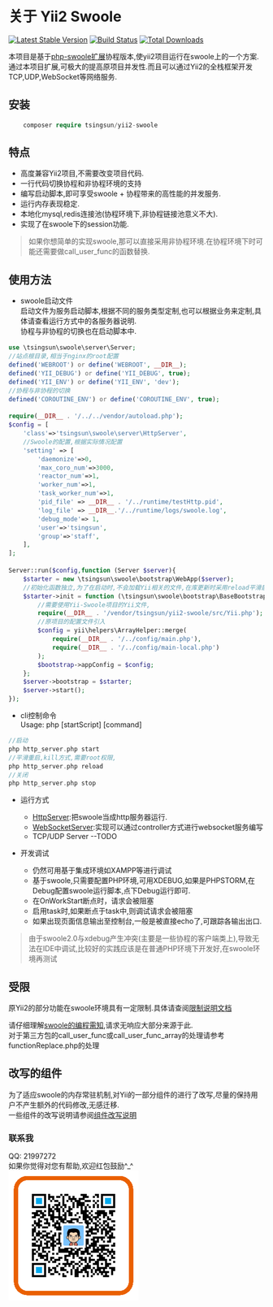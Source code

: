 关于 Yii2 Swoole
==================

[![Latest Stable Version](https://poser.pugx.org/tsingsun/yii2-swoole/v/stable.svg)](https://packagist.org/packages/tsingsun/yii2-swoole)
[![Build Status](https://travis-ci.org/tsingsun/yii2-swoole.png?branch=master)](https://travis-ci.org/tsingsun/yii2-swoole)
[![Total Downloads](https://poser.pugx.org/tsingsun/yii2-swoole/downloads.svg)](https://packagist.org/packages/tsingsun/yii2-swoole)


本项目是基于[php-swoole扩展](http://www.swoole.com)协程版本,使yii2项目运行在swoole上的一个方案.  
通过本项目扩展,可极大的提高原项目并发性.而且可以通过Yii2的全栈框架开发TCP,UDP,WebSocket等网络服务.  

## 安装
```php
    composer require tsingsun/yii2-swoole
```
## 特点

- 高度兼容Yii2项目,不需要改变项目代码.
- 一行代码切换协程和非协程环境的支持
- 编写启动脚本,即可享受swoole + 协程带来的高性能的并发服务.
- 运行内存表现稳定.
- 本地化mysql,redis连接池(协程环境下,非协程链接池意义不大).
- 实现了在swoole下的session功能.

> 如果你想简单的实现swoole,那可以直接采用非协程环境.在协程环境下时可能还需要做call_user_func的函数替换.

## 使用方法

- swoole启动文件    
启动文件为服务启动脚本,根据不同的服务类型定制,也可以根据业务来定制,具体请查看运行方式中的各服务器说明.  
协程与非协程的切换也在启动脚本中.
```php
use \tsingsun\swoole\server\Server;
//站点根目录,相当于nginx的root配置
defined('WEBROOT') or define('WEBROOT', __DIR__);
defined('YII_DEBUG') or define('YII_DEBUG', true);
defined('YII_ENV') or define('YII_ENV', 'dev');
//协程与非协程的切换
defined('COROUTINE_ENV') or define('COROUTINE_ENV', true);

require(__DIR__ . '/../../vendor/autoload.php');
$config = [
    'class'=>'tsingsun\swoole\server\HttpServer',
    //Swoole的配置,根据实际情况配置
    'setting' => [
        'daemonize'=>0,
        'max_coro_num'=>3000,
        'reactor_num'=>1,
        'worker_num'=>1,
        'task_worker_num'=>1,
        'pid_file' => __DIR__ . '/../runtime/testHttp.pid',
        'log_file' => __DIR__.'/../runtime/logs/swoole.log',
        'debug_mode'=> 1,
        'user'=>'tsingsun',
        'group'=>'staff',
    ],
];

Server::run($config,function (Server $server){
    $starter = new \tsingsun\swoole\bootstrap\WebApp($server);
    //初始化函数独立,为了在启动时,不会加载Yii相关的文件,在库更新时采用reload平滑启动服务器
    $starter->init = function (\tsingsun\swoole\bootstrap\BaseBootstrap $bootstrap) {
        //需要使用Yii-Swoole项目的Yii文件,
        require(__DIR__ . '/vendor/tsingsun/yii2-swoole/src/Yii.php');
        //原项目的配置文件引入
        $config = yii\helpers\ArrayHelper::merge(
            require(__DIR__ . '/../config/main.php'),
            require(__DIR__ . '/../config/main-local.php')
        );        
        $bootstrap->appConfig = $config;
    };
    $server->bootstrap = $starter;
    $server->start();
});
```

- cli控制命令  
Usage: php [startScript] [command]

```php
//启动
php http_server.php start
//平滑重启,kill方式,需要root权限, 
php http_server.php reload
//关闭
php http_server.php stop
```
- 运行方式

  - [HttpServer](doc/httpServer.md):把swoole当成http服务器运行.   
  - [WebSocketServer](doc/WebSocketServer.md):实现可以通过controller方式进行websocket服务编写
  - TCP/UDP Server  --TODO

- 开发调试  
  - 仍然可用基于集成环境如XAMPP等进行调试
  - 基于swoole,只需要配置PHP环境,可用XDEBUG,如果是PHPSTORM,在Debug配置swoole运行脚本,点下Debug运行即可.
  - 在OnWorkStart断点时，请求会被阻塞
  - 启用task时,如果断点于task中,则调试请求会被阻塞
  - 如果出现页面信息输出至控制台,一般是被直接echo了,可跟踪各输出出口.

> 由于swoole2.0与xdebug产生冲突(主要是一些协程的客户端类上),导致无法在IDE中调试,比较好的实践应该是在普通PHP环境下开发好,在swoole环境再测试

## 受限

原Yii2的部分功能在swoole环境具有一定限制.具体请查阅[限制说明文档](doc/limit.md)  

请仔细理解[swoole的编程需知](https://wiki.swoole.com/wiki/page/851.html),请求无响应大部分来源于此.     
对于第三方包的call_user_func或call_user_func_array的处理请参考functionReplace.php的处理

## 改写的组件

为了适应swoole的内存常驻机制,对Yii的一部分组件的进行了改写,尽量的保持用户不产生额外的代码修改,无感迁移.  
一些组件的改写说明请参阅[组件改写说明](doc/component_changes.md)

### 联系我
QQ: 21997272  
如果你觉得对您有帮助,欢迎红包鼓励^_^
![支付宝](doc/images/a6x00263kcgmmg3ayg4qb8e.png)